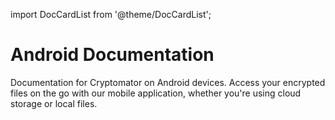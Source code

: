 import DocCardList from '@theme/DocCardList';

# Android Documentation

Documentation for Cryptomator on Android devices. Access your encrypted files on the go with our mobile application, whether you're using cloud storage or local files.

<DocCardList />
